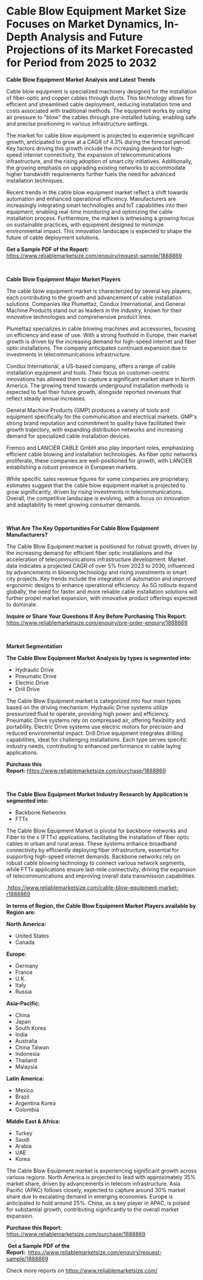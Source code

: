 <p><h1>Cable Blow Equipment Market Size Focuses on Market Dynamics, In-Depth Analysis and Future Projections of its Market Forecasted for Period from 2025 to 2032</h1></p><p><strong>Cable Blow Equipment Market Analysis and Latest Trends</strong></p>
<p><p>Cable blow equipment is specialized machinery designed for the installation of fiber-optic and copper cables through ducts. This technology allows for efficient and streamlined cable deployment, reducing installation time and costs associated with traditional methods. The equipment works by using air pressure to "blow" the cables through pre-installed tubing, enabling safe and precise positioning in various infrastructure settings.</p><p>The market for cable blow equipment is projected to experience significant growth, anticipated to grow at a CAGR of 4.3% during the forecast period. Key factors driving this growth include the increasing demand for high-speed internet connectivity, the expansion of telecommunications infrastructure, and the rising adoption of smart city initiatives. Additionally, the growing emphasis on upgrading existing networks to accommodate higher bandwidth requirements further fuels the need for advanced installation techniques.</p><p>Recent trends in the cable blow equipment market reflect a shift towards automation and enhanced operational efficiency. Manufacturers are increasingly integrating smart technologies and IoT capabilities into their equipment, enabling real-time monitoring and optimizing the cable installation process. Furthermore, the market is witnessing a growing focus on sustainable practices, with equipment designed to minimize environmental impact. This innovation landscape is expected to shape the future of cable deployment solutions.</p></p>
<p><strong>Get a Sample PDF of the Report:&nbsp;</strong> <a href="https://www.reliablemarketsize.com/enquiry/request-sample/1888869?utm_campaign=2520&utm_medium=2&utm_source=Github&utm_content=ia&utm_term=28032025&utm_id=cable-blow-equipment">https://www.reliablemarketsize.com/enquiry/request-sample/1888869</a></p>
<p>&nbsp;</p>
<p><strong>Cable Blow Equipment Major Market Players</strong></p>
<p><p>The cable blow equipment market is characterized by several key players, each contributing to the growth and advancement of cable installation solutions. Companies like Plumettaz, Condux International, and General Machine Products stand out as leaders in the industry, known for their innovative technologies and comprehensive product lines.</p><p>Plumettaz specializes in cable blowing machines and accessories, focusing on efficiency and ease of use. With a strong foothold in Europe, their market growth is driven by the increasing demand for high-speed internet and fiber optic installations. The company anticipates continued expansion due to investments in telecommunications infrastructure.</p><p>Condux International, a US-based company, offers a range of cable installation equipment and tools. Their focus on customer-centric innovations has allowed them to capture a significant market share in North America. The growing trend towards underground installation methods is expected to fuel their future growth, alongside reported revenues that reflect steady annual increases.</p><p>General Machine Products (GMP) produces a variety of tools and equipment specifically for the communication and electrical markets. GMP's strong brand reputation and commitment to quality have facilitated their growth trajectory, with expanding distribution networks and increasing demand for specialized cable installation devices.</p><p>Fremco and LANCIER CABLE GmbH also play important roles, emphasizing efficient cable blowing and installation technologies. As fiber optic networks proliferate, these companies are well-positioned for growth, with LANCIER establishing a robust presence in European markets.</p><p>While specific sales revenue figures for some companies are proprietary, estimates suggest that the cable blow equipment market is projected to grow significantly, driven by rising investments in telecommunications. Overall, the competitive landscape is evolving, with a focus on innovation and adaptability to meet growing consumer demands.</p></p>
<p>&nbsp;</p>
<p><strong>What Are The Key Opportunities For Cable Blow Equipment Manufacturers?</strong></p>
<p><p>The Cable Blow Equipment market is positioned for robust growth, driven by the increasing demand for efficient fiber optic installations and the acceleration of telecommunications infrastructure development. Market data indicates a projected CAGR of over 5% from 2023 to 2030, influenced by advancements in blowing technology and rising investments in smart city projects. Key trends include the integration of automation and improved ergonomic designs to enhance operational efficiency. As 5G rollouts expand globally, the need for faster and more reliable cable installation solutions will further propel market expansion, with innovative product offerings expected to dominate.</p></p>
<p><strong>Inquire or Share Your Questions If Any Before Purchasing This Report:</strong> <a href="https://www.reliablemarketsize.com/enquiry/pre-order-enquiry/1888869?utm_campaign=2520&utm_medium=2&utm_source=Github&utm_content=ia&utm_term=28032025&utm_id=cable-blow-equipment">https://www.reliablemarketsize.com/enquiry/pre-order-enquiry/1888869</a></p>
<p>&nbsp;</p>
<p><strong>Market Segmentation</strong></p>
<p><strong>The Cable Blow Equipment Market Analysis by types is segmented into:</strong></p>
<p><ul><li>Hydraulic Drive</li><li>Pneumatic Drive</li><li>Electric Drive</li><li>Drill Drive</li></ul></p>
<p><p>The Cable Blow Equipment market is categorized into four main types based on the driving mechanism. Hydraulic Drive systems utilize pressurized fluid to operate, providing high power and efficiency. Pneumatic Drive systems rely on compressed air, offering flexibility and portability. Electric Drive systems use electric motors for precision and reduced environmental impact. Drill Drive equipment integrates drilling capabilities, ideal for challenging installations. Each type serves specific industry needs, contributing to enhanced performance in cable laying applications.</p></p>
<p><strong>Purchase this Report:&nbsp;</strong><a href="https://www.reliablemarketsize.com/purchase/1888869?utm_campaign=2520&utm_medium=2&utm_source=Github&utm_content=ia&utm_term=28032025&utm_id=cable-blow-equipment">https://www.reliablemarketsize.com/purchase/1888869</a></p>
<p>&nbsp;</p>
<p><strong>The Cable Blow Equipment Market Industry Research by Application is segmented into:</strong></p>
<p><ul><li>Backbone Networks</li><li>FTTx</li></ul></p>
<p><p>The Cable Blow Equipment Market is pivotal for backbone networks and Fiber to the x (FTTx) applications, facilitating the installation of fiber optic cables in urban and rural areas. These systems enhance broadband connectivity by efficiently deploying fiber infrastructure, essential for supporting high-speed internet demands. Backbone networks rely on robust cable blowing technology to connect various network segments, while FTTx applications ensure last-mile connectivity, driving the expansion of telecommunications and improving overall data transmission capabilities.</p></p>
<p><a href="https://www.reliablemarketsize.com/cable-blow-equipment-market-r1888869?utm_campaign=2520&utm_medium=2&utm_source=Github&utm_content=ia&utm_term=28032025&utm_id=cable-blow-equipment">&nbsp;https://www.reliablemarketsize.com/cable-blow-equipment-market-r1888869</a></p>
<p><strong>In terms of Region, the Cable Blow Equipment Market Players available by Region are:</strong></p>
<p>
    <p> <strong> North America: </strong>
        <ul>
            <li>United States</li>
            <li>Canada</li>
        </ul>
        </p> 
    <p> <strong> Europe: </strong>
        <ul>
            <li>Germany</li>
            <li>France</li>
            <li>U.K.</li>
            <li>Italy</li>
            <li>Russia</li>
        </ul>
        </p> 
    <p> <strong> Asia-Pacific: </strong>
        <ul>
            <li>China</li>
            <li>Japan</li>
            <li>South Korea</li>
            <li>India</li>
            <li>Australia</li>
            <li>China Taiwan</li>
            <li>Indonesia</li>
            <li>Thailand</li>
            <li>Malaysia</li>
        </ul>
        </p> 
    <p> <strong> Latin America: </strong>
        <ul>
            <li>Mexico</li>
            <li>Brazil</li>
            <li>Argentina Korea</li>
            <li>Colombia</li>
        </ul>
        </p> 
    <p> <strong> Middle East & Africa: </strong>
        <ul>
            <li>Turkey</li>
            <li>Saudi</li>
            <li>Arabia</li>
            <li>UAE</li>
            <li>Korea</li>
        </ul>
    </p>
    </p>
<p><p>The Cable Blow Equipment market is experiencing significant growth across various regions. North America is projected to lead with approximately 35% market share, driven by advancements in telecom infrastructure. Asia Pacific (APAC) follows closely, expected to capture around 30% market share due to escalating demand in emerging economies. Europe is anticipated to hold around 25%. China, as a key player in APAC, is poised for substantial growth, contributing significantly to the overall market expansion.</p></p>
<p><strong>Purchase this Report: </strong><a href="https://www.reliablemarketsize.com/purchase/1888869?utm_campaign=2520&utm_medium=2&utm_source=Github&utm_content=ia&utm_term=28032025&utm_id=cable-blow-equipment">https://www.reliablemarketsize.com/purchase/1888869</a></p>
<p>&nbsp;<strong>Get a Sample PDF of the Report:&nbsp;&nbsp;</strong><a href="https://www.reliablemarketsize.com/enquiry/request-sample/1888869?utm_campaign=2520&utm_medium=2&utm_source=Github&utm_content=ia&utm_term=28032025&utm_id=cable-blow-equipment">https://www.reliablemarketsize.com/enquiry/request-sample/1888869</a></p>
<p><strong></strong></p>
<p>Check more reports on <a href="https://www.reliablemarketsize.com/?utm_campaign=2520&utm_medium=2&utm_source=Github&utm_content=ia&utm_term=28032025&utm_id=cable-blow-equipment">https://www.reliablemarketsize.com/</a></p>